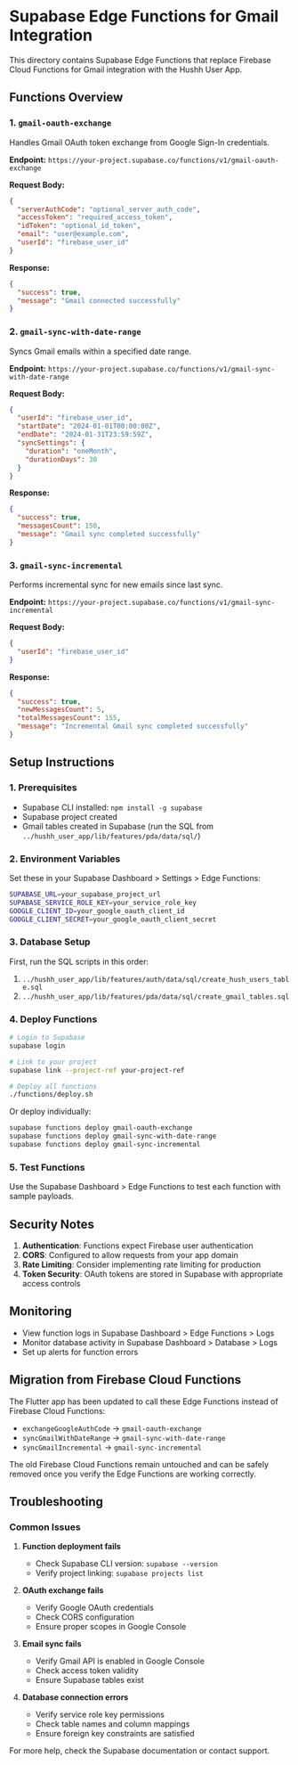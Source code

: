 # Supabase Edge Functions for Gmail Integration

This directory contains Supabase Edge Functions that replace Firebase Cloud Functions for Gmail integration with the Hushh User App.

## Functions Overview

### 1. `gmail-oauth-exchange`
Handles Gmail OAuth token exchange from Google Sign-In credentials.

**Endpoint:** `https://your-project.supabase.co/functions/v1/gmail-oauth-exchange`

**Request Body:**
```json
{
  "serverAuthCode": "optional_server_auth_code",
  "accessToken": "required_access_token",
  "idToken": "optional_id_token",
  "email": "user@example.com",
  "userId": "firebase_user_id"
}
```

**Response:**
```json
{
  "success": true,
  "message": "Gmail connected successfully"
}
```

### 2. `gmail-sync-with-date-range`
Syncs Gmail emails within a specified date range.

**Endpoint:** `https://your-project.supabase.co/functions/v1/gmail-sync-with-date-range`

**Request Body:**
```json
{
  "userId": "firebase_user_id",
  "startDate": "2024-01-01T00:00:00Z",
  "endDate": "2024-01-31T23:59:59Z",
  "syncSettings": {
    "duration": "oneMonth",
    "durationDays": 30
  }
}
```

**Response:**
```json
{
  "success": true,
  "messagesCount": 150,
  "message": "Gmail sync completed successfully"
}
```

### 3. `gmail-sync-incremental`
Performs incremental sync for new emails since last sync.

**Endpoint:** `https://your-project.supabase.co/functions/v1/gmail-sync-incremental`

**Request Body:**
```json
{
  "userId": "firebase_user_id"
}
```

**Response:**
```json
{
  "success": true,
  "newMessagesCount": 5,
  "totalMessagesCount": 155,
  "message": "Incremental Gmail sync completed successfully"
}
```

## Setup Instructions

### 1. Prerequisites
- Supabase CLI installed: `npm install -g supabase`
- Supabase project created
- Gmail tables created in Supabase (run the SQL from `../hushh_user_app/lib/features/pda/data/sql/`)

### 2. Environment Variables
Set these in your Supabase Dashboard > Settings > Edge Functions:

```bash
SUPABASE_URL=your_supabase_project_url
SUPABASE_SERVICE_ROLE_KEY=your_service_role_key
GOOGLE_CLIENT_ID=your_google_oauth_client_id
GOOGLE_CLIENT_SECRET=your_google_oauth_client_secret
```

### 3. Database Setup
First, run the SQL scripts in this order:
1. `../hushh_user_app/lib/features/auth/data/sql/create_hush_users_table.sql`
2. `../hushh_user_app/lib/features/pda/data/sql/create_gmail_tables.sql`

### 4. Deploy Functions
```bash
# Login to Supabase
supabase login

# Link to your project
supabase link --project-ref your-project-ref

# Deploy all functions
./functions/deploy.sh
```

Or deploy individually:
```bash
supabase functions deploy gmail-oauth-exchange
supabase functions deploy gmail-sync-with-date-range  
supabase functions deploy gmail-sync-incremental
```

### 5. Test Functions
Use the Supabase Dashboard > Edge Functions to test each function with sample payloads.

## Security Notes

1. **Authentication**: Functions expect Firebase user authentication
2. **CORS**: Configured to allow requests from your app domain
3. **Rate Limiting**: Consider implementing rate limiting for production
4. **Token Security**: OAuth tokens are stored in Supabase with appropriate access controls

## Monitoring

- View function logs in Supabase Dashboard > Edge Functions > Logs
- Monitor database activity in Supabase Dashboard > Database > Logs
- Set up alerts for function errors

## Migration from Firebase Cloud Functions

The Flutter app has been updated to call these Edge Functions instead of Firebase Cloud Functions:

- `exchangeGoogleAuthCode` → `gmail-oauth-exchange`
- `syncGmailWithDateRange` → `gmail-sync-with-date-range`
- `syncGmailIncremental` → `gmail-sync-incremental`

The old Firebase Cloud Functions remain untouched and can be safely removed once you verify the Edge Functions are working correctly.

## Troubleshooting

### Common Issues

1. **Function deployment fails**
   - Check Supabase CLI version: `supabase --version`
   - Verify project linking: `supabase projects list`

2. **OAuth exchange fails**
   - Verify Google OAuth credentials
   - Check CORS configuration
   - Ensure proper scopes in Google Console

3. **Email sync fails**
   - Verify Gmail API is enabled in Google Console
   - Check access token validity
   - Ensure Supabase tables exist

4. **Database connection errors**
   - Verify service role key permissions
   - Check table names and column mappings
   - Ensure foreign key constraints are satisfied

For more help, check the Supabase documentation or contact support.
